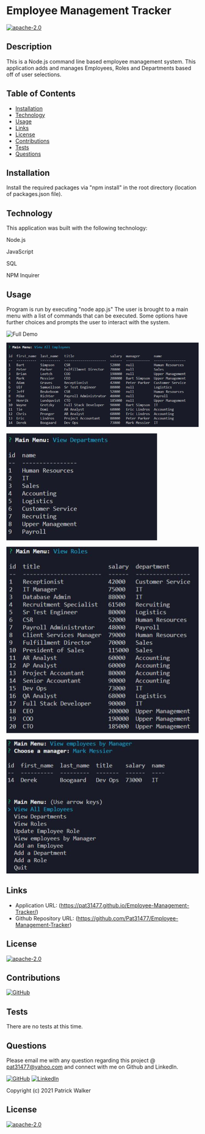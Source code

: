 # Employee Management Tracker

[![apache-2.0](https://img.shields.io/badge/license-apache--2.0-green?style=plastic)](https://www.apache.org/licenses/LICENSE-2.0)

## Description

  This is a Node.js command line based employee management system. This application adds and manages Employees, Roles and Departments based off of user selections.

## Table of Contents
  * [Installation](#installation)
  * [Technology](#technology)
  * [Usage](#usage)
  * [Links](#links)
  * [License](#license)
  * [Contributions](#contributions)
  * [Tests](#tests)
  * [Questions](#questions)
  
  
## Installation

  Install the required packages via "npm install" in the root directory (location of packages.json file).

## Technology

  This application was built with the following technology:

  Node.js

  JavaScript

  SQL

  NPM Inquirer

## Usage

  Program is run by executing "node app.js"
  The user is brought to a main menu with a list of commands that can be executed. Some options have further choices and prompts the user to interact with the system.

  ![Full Demo](./assets/demos/Run_App_Demo.gif?raw=true "Full Demo Gif")

  ![All Employees](./assets/AllEmployees.JPG?raw=true "All Employees")

  ![All Employees](./assets/AllDepts.JPG?raw=true "All Employees")

  ![All Employees](./assets/AllRoles.JPG?raw=true "All Employees")

  ![All Employees](./assets/ViewEmpByMgr.JPG?raw=true "All Employees")

 ## Links
 
  * Application URL: (https://pat31477.github.io/Employee-Management-Tracker/)
  * Github Repository URL: (https://github.com/Pat31477/Employee-Management-Tracker)

## License

  [![apache-2.0](https://img.shields.io/badge/license-apache--2.0-green?style=plastic)](https://www.apache.org/licenses/LICENSE-2.0)

## Contributions

  [![GitHub](https://img.shields.io/badge/Gabe%20Thomas-Click%20Me!-blueviolet?style=plastic&logo=GitHub)](https://github.com/samohtebag)

## Tests

  There are no tests at this time.

## Questions

  Please email me with any question regarding this project @ pat31477@yahoo.com and connect with me on Github and LinkedIn. 

  [![GitHub](https://img.shields.io/badge/Patrick%20Walker-Click%20Me!-blueviolet?style=plastic&logo=GitHub)](https://github.com/pat31477) 
  [![LinkedIn](https://img.shields.io/badge/Patrick%20Walker%20LinkedIn-Click%20Me!-grey?style=plastic&logo=LinkedIn&labelColor=blue)](https://www.linkedin.com/in/patrick-walker-926a35189/)

Copyright (c) 2021 Patrick Walker

## License

  [![apache-2.0](https://img.shields.io/badge/license-apache--2.0-green?style=plastic)](https://www.apache.org/licenses/LICENSE-2.0)
